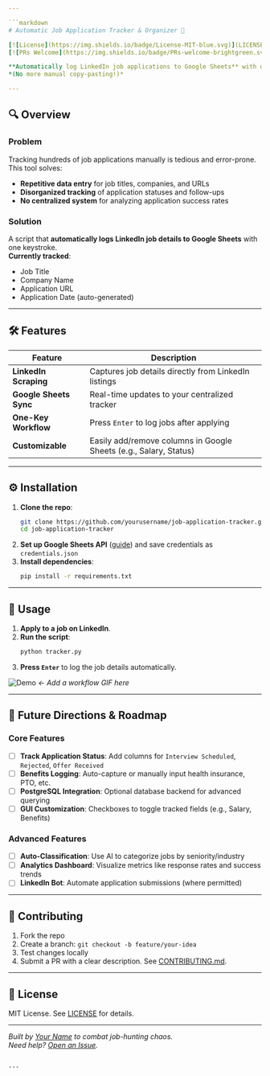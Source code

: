 ```yaml
---

```markdown
# Automatic Job Application Tracker & Organizer 🚀

[![License](https://img.shields.io/badge/License-MIT-blue.svg)](LICENSE)
[![PRs Welcome](https://img.shields.io/badge/PRs-welcome-brightgreen.svg)](CONTRIBUTING.md)

**Automatically log LinkedIn job applications to Google Sheets** with one keystroke. Perfect for high-volume job seekers!  
*(No more manual copy-pasting!)*

---
```


## 🔍 Overview
### **Problem**
Tracking hundreds of job applications manually is tedious and error-prone. This tool solves:
- **Repetitive data entry** for job titles, companies, and URLs
- **Disorganized tracking** of application statuses and follow-ups
- **No centralized system** for analyzing application success rates

### **Solution**
A script that **automatically logs LinkedIn job details to Google Sheets** with one keystroke.  
**Currently tracked**:
- Job Title
- Company Name
- Application URL
- Application Date (auto-generated)

---

## 🛠️ Features
| Feature                | Description                                                                 |
|------------------------|-----------------------------------------------------------------------------|
| **LinkedIn Scraping**  | Captures job details directly from LinkedIn listings                       |
| **Google Sheets Sync** | Real-time updates to your centralized tracker                              |
| **One-Key Workflow**   | Press `Enter` to log jobs after applying                                   |
| **Customizable**       | Easily add/remove columns in Google Sheets (e.g., Salary, Status)          |

---

## ⚙️ Installation
1. **Clone the repo**:
   ```bash
   git clone https://github.com/yourusername/job-application-tracker.git
   cd job-application-tracker
   ```
2. **Set up Google Sheets API** ([guide](https://developers.google.com/sheets/api/quickstart/python)) and save credentials as `credentials.json`
3. **Install dependencies**:
   ```bash
   pip install -r requirements.txt
   ```

---

## 🚀 Usage
1. **Apply to a job on LinkedIn**.
2. **Run the script**:
   ```bash
   python tracker.py
   ```
3. **Press `Enter`** to log the job details automatically.  

![Demo](demo.gif) *← Add a workflow GIF here*

---

## 🌟 Future Directions & Roadmap
### **Core Features**
- [ ] **Track Application Status**: Add columns for `Interview Scheduled`, `Rejected`, `Offer Received`
- [ ] **Benefits Logging**: Auto-capture or manually input health insurance, PTO, etc.
- [ ] **PostgreSQL Integration**: Optional database backend for advanced querying
- [ ] **GUI Customization**: Checkboxes to toggle tracked fields (e.g., Salary, Benefits)

### **Advanced Features**
- [ ] **Auto-Classification**: Use AI to categorize jobs by seniority/industry
- [ ] **Analytics Dashboard**: Visualize metrics like response rates and success trends
- [ ] **LinkedIn Bot**: Automate application submissions (where permitted)

---

## 🤝 Contributing
1. Fork the repo
2. Create a branch: `git checkout -b feature/your-idea`
3. Test changes locally
4. Submit a PR with a clear description. See [CONTRIBUTING.md](CONTRIBUTING.md).

---

## 📄 License
MIT License. See [LICENSE](LICENSE) for details.

---

*Built by [Your Name](https://github.com/yourusername) to combat job-hunting chaos.*  
*Need help? [Open an Issue](https://github.com/yourusername/job-application-tracker/issues).*
```

---